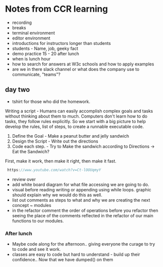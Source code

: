 # Notes from CCR learning

- recording
- breaks
- terminal environment
- editor environment
- introductions for instructors longer than students
- students - Name, job, geeky fact
- demo practice 15 - 20 after lunch
- when is lunch hour
- how to search for answers at W3c schools and how to apply examples
- are we in there slack channel or what does the company use to communicate, "teams"?

## day two

- tshirt for those who did the homework.

Writing a script - Humans can easily accomplish complex goals and tasks without thinking about them to much. Computers don't learn how to do tasks, they follow rules explicitly. So we start with a big picture to help develop the rules, list of steps, to create a runnable executable code.

1. Define the Goal - Make a peanut butter and jelly sandwich
2. Design the Script - Write out the directions
3. Code each step. - Try to Make the sandwich according to Directions -> Eat the Sandwich?

First, make it work, then make it right, then make it fast.

```js
 https://www.youtube.com/watch?v=Ct-lOOUqmyY
```

- review over
- add white board diagram for what file accessing we are going to do.
- visual before reading writing or appending using while loops. graphic should explain why we would do this as well.
- list out comments as steps to what and why we are creating the next concept ~ modules
- in the refactor comment the order of operations before you refactor then seeing the place of the comments reflected in the refactor of our main functions to our modules.

### After lunch

- Maybe code along for the afternoon.. giving everyone the curage to try to code and see it work.
- classes are easy to code but hard to understand - build up their confidence.. Now that we have dumped() on them
